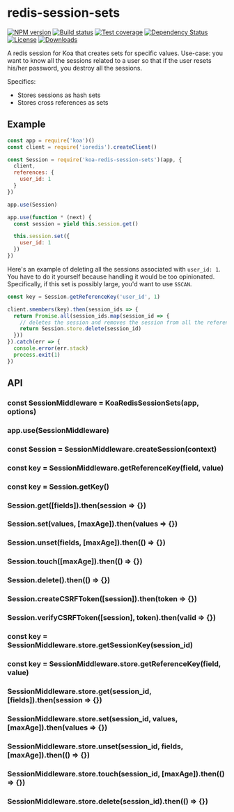 
# redis-session-sets

[![NPM version][npm-image]][npm-url]
[![Build status][travis-image]][travis-url]
[![Test coverage][codecov-image]][codecov-url]
[![Dependency Status][david-image]][david-url]
[![License][license-image]][license-url]
[![Downloads][downloads-image]][downloads-url]

A redis session for Koa that creates sets for specific values.
Use-case: you want to know all the sessions related to a user so that if the user resets his/her password, you destroy all the sessions.

Specifics:

- Stores sessions as hash sets
- Stores cross references as sets

## Example

```js
const app = require('koa')()
const client = require('ioredis').createClient()

const Session = require('koa-redis-session-sets')(app, {
  client,
  references: {
    user_id: 1
  }
})

app.use(Session)

app.use(function * (next) {
  const session = yield this.session.get()

  this.session.set({
    user_id: 1
  })
})
```

Here's an example of deleting all the sessions associated with `user_id: 1`.
You have to do it yourself because handling it would be too opinionated.
Specifically, if this set is possibly large, you'd want to use `SSCAN`.

```js
const key = Session.getReferenceKey('user_id', 1)

client.smembers(key).then(session_ids => {
  return Promise.all(session_ids.map(session_id => {
    // deletes the session and removes the session from all the referenced sets
    return Session.store.delete(session_id)
  }))
}).catch(err => {
  console.error(err.stack)
  process.exit(1)
})
```

## API

### const SessionMiddleware = KoaRedisSessionSets(app, options)

### app.use(SessionMiddleware)

### const Session = SessionMiddleware.createSession(context)

### const key = SessionMiddleware.getReferenceKey(field, value)

### const key = Session.getKey()

### Session.get([fields]).then(session => {})

### Session.set(values, [maxAge]).then(values => {})

### Session.unset(fields, [maxAge]).then(() => {})

### Session.touch([maxAge]).then(() => {})

### Session.delete().then(() => {})

### Session.createCSRFToken([session]).then(token => {})

### Session.verifyCSRFToken([session], token).then(valid => {})

### const key = SessionMiddleware.store.getSessionKey(session_id)

### const key = SessionMiddleware.store.getReferenceKey(field, value)

### SessionMiddleware.store.get(session_id, [fields]).then(session => {})

### SessionMiddleware.store.set(session_id, values, [maxAge]).then(values => {})

### SessionMiddleware.store.unset(session_id, fields, [maxAge]).then(() => {})

### SessionMiddleware.store.touch(session_id, [maxAge]).then(() => {})

### SessionMiddleware.store.delete(session_id).then(() => {})

[npm-image]: https://img.shields.io/npm/v/koa-redis-session-sets.svg?style=flat-square
[npm-url]: https://npmjs.org/package/koa-redis-session-sets
[travis-image]: https://img.shields.io/travis/koajs/redis-session-sets/master.svg?style=flat-square
[travis-url]: https://travis-ci.org/koajs/redis-session-sets
[codecov-image]: https://img.shields.io/codecov/c/github/koajs/redis-session-sets/master.svg?style=flat-square
[codecov-url]: https://codecov.io/github/koajs/redis-session-sets
[david-image]: http://img.shields.io/david/koajs/redis-session-sets.svg?style=flat-square
[david-url]: https://david-dm.org/koajs/redis-session-sets
[license-image]: http://img.shields.io/npm/l/koa-redis-session-sets.svg?style=flat-square
[license-url]: LICENSE
[downloads-image]: http://img.shields.io/npm/dm/koa-redis-session-sets.svg?style=flat-square
[downloads-url]: https://npmjs.org/package/koa-redis-session-sets
